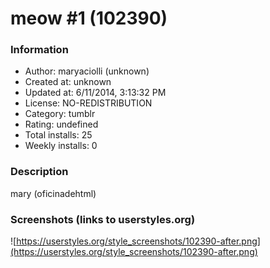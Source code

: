 # meow #1 (102390)

### Information
- Author: maryaciolli (unknown)
- Created at: unknown
- Updated at: 6/11/2014, 3:13:32 PM
- License: NO-REDISTRIBUTION
- Category: tumblr
- Rating: undefined
- Total installs: 25
- Weekly installs: 0


### Description
mary (oficinadehtml)


### Screenshots (links to userstyles.org)
![https://userstyles.org/style_screenshots/102390-after.png](https://userstyles.org/style_screenshots/102390-after.png)


